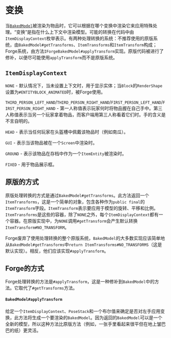 变换
====

当[`BakedModel`][bakedmodel]被渲染为物品时，它可以根据在哪个变换中渲染它来应用特殊处理。“变换”是指在什么上下文中渲染模型。可能的转换在代码中由`ItemDisplayContext`枚举表示。有两种处理转换的系统：不推荐使用的原版系统，由`BakedModel#getTransforms`、`ItemTransforms`和`ItemTransform`构成；Forge系统，由方法`IForgeBakedModel#applyTransform`实现。原版代码被进行了修补，以便尽可能使用`applyTransform`而不是原版系统。

`ItemDisplayContext`
--------------------

`NONE` - 默认情况下，当未设置上下文时，用于显示实体；当`Block`的`RenderShape`设置为`#ENTITYBLOCK_ANIMATED`时，被Forge使用。

`THIRD_PERSON_LEFT_HAND`/`THIRD_PERSON_RIGHT_HAND`/`FIRST_PERSON_LEFT_HAND`/`FIRST_PERSON_RIGHT_HAND` - 第一人称值表示玩家何时将物品握在自己手中。第三人称值表示当另一个玩家拿着物品，而客户端用第三人称看着它们时。手的含义是不言自明的。

`HEAD` - 表示当任何玩家在头盔槽中佩戴该物品时（例如南瓜）。

`GUI` - 表示当该物品被在一个`Screen`中渲染时。

`GROUND` - 表示该物品在存档中作为一个`ItemEntity`被渲染时。

`FIXED` - 用于物品展示框。

原版的方式
---------

原版处理转换的方式是通过`BakedModel#getTransforms`。此方法返回一个`ItemTransforms`，这是一个简单的对象，包含各种作为`public final`的`ItemTransform`字段。`ItemTransform`表示要应用于模型的旋转、平移和比例。`ItemTransforms`是这些的容器，除了`NONE`之外，每个`ItemDisplayContext`都有一个容器。在原版实现中，为`NONE`调用`#getTransform`会产生默认转换`ItemTransform#NO_TRANSFORM`。

Forge废弃了使用处理转换的整个原版系统，`BakedModel`的大多数实现应该简单地从`BakedModel#getTransforms`中`return ItemTransforms#NO_TRANSFORMS`（这是默认实现）。相反，他们应该实现`#applyTransform`。

Forge的方式
-----------

Forge处理转换的方法是`#applyTransform`，这是一种修补到`BakedModel`中的方法。它取代了`#getTransforms`方法。

#### `BakedModel#applyTransform`

给定一个`ItemDisplayContext`、`PoseStack`和一个布尔值来确定是否对左手应用变换，此方法将生成一个要渲染的`BakedModel`。因为返回的`BakedModel`可以是一个全新的模型，所以这种方法比原版方法（例如，一张手里看起来很平但在地上皱巴巴的纸）更灵活。

[bakedmodel]: ./bakedmodel.md
